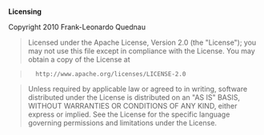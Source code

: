 **Licensing**

Copyright 2010 Frank-Leonardo Quednau

>   Licensed under the Apache License, Version 2.0 (the "License");
>   you may not use this file except in compliance with the License.
>   You may obtain a copy of the License at

>       http://www.apache.org/licenses/LICENSE-2.0

>   Unless required by applicable law or agreed to in writing, software
>   distributed under the License is distributed on an "AS IS" BASIS,
>   WITHOUT WARRANTIES OR CONDITIONS OF ANY KIND, either express or implied.
>   See the License for the specific language governing permissions and
>   limitations under the License.